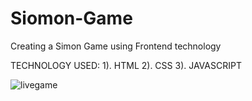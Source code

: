 # Siomon-Game
Creating a Simon Game using Frontend technology

TECHNOLOGY USED:
1). HTML    2).
CSS     3).
JAVASCRIPT

![livegame](https://user-images.githubusercontent.com/83879227/177008698-6f6f751d-8f39-44bc-8a42-b2e70d243c36.gif)
